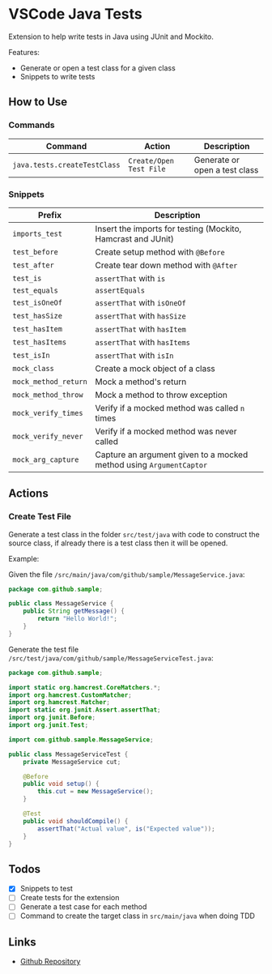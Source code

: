 # VSCode Java Tests

Extension to help write tests in Java using JUnit and Mockito.

Features:

* Generate or open a test class for a given class
* Snippets to write tests

## How to Use

### Commands

| Command | Action | Description |
| - | - | - |
| `java.tests.createTestClass` | `Create/Open Test File` | Generate or open a test class |

### Snippets

| Prefix | Description |
| - | - |
| `imports_test` | Insert the imports for testing (Mockito, Hamcrast and JUnit) |
| `test_before` | Create setup method with `@Before` |
| `test_after` | Create tear down method with `@After` |
| `test_is` | `assertThat` with `is` |
| `test_equals` | `assertEquals` |
| `test_isOneOf` | `assertThat` with `isOneOf` |
| `test_hasSize` | `assertThat` with `hasSize` |
| `test_hasItem` | `assertThat` with `hasItem` |
| `test_hasItems` | `assertThat` with `hasItems` |
| `test_isIn` | `assertThat` with `isIn` |
| `mock_class` | Create a mock object of a class |
| `mock_method_return` | Mock a method's return |
| `mock_method_throw` | Mock a method to throw exception |
| `mock_verify_times` | Verify if a mocked method was called `n` times |
| `mock_verify_never` | Verify if a mocked method was never called |
| `mock_arg_capture` | Capture an argument given to a mocked method using `ArgumentCaptor` |

## Actions

### Create Test File

Generate a test class in the folder `src/test/java` with code to construct the source class, if already there is a test
class then it will be opened.

Example:

Given the file `/src/main/java/com/github/sample/MessageService.java`:

```java
package com.github.sample;

public class MessageService {
	public String getMessage() {
		return "Hello World!";
	}
}
```

Generate the test file `/src/test/java/com/github/sample/MessageServiceTest.java`:

```java
package com.github.sample;

import static org.hamcrest.CoreMatchers.*;
import org.hamcrest.CustomMatcher;
import org.hamcrest.Matcher;
import static org.junit.Assert.assertThat;
import org.junit.Before;
import org.junit.Test;

import com.github.sample.MessageService;

public class MessageServiceTest {
	private MessageService cut;

	@Before
	public void setup() {
		this.cut = new MessageService();
	}

	@Test
	public void shouldCompile() {
		assertThat("Actual value", is("Expected value"));
	}
}

```

## Todos

- [x] Snippets to test
- [ ] Create tests for the extension
- [ ] Generate a test case for each method
- [ ] Command to create the target class in `src/main/java` when doing TDD

## Links

- [Github Repository](https://github.com/wesleyegberto/vscode-java-tests)